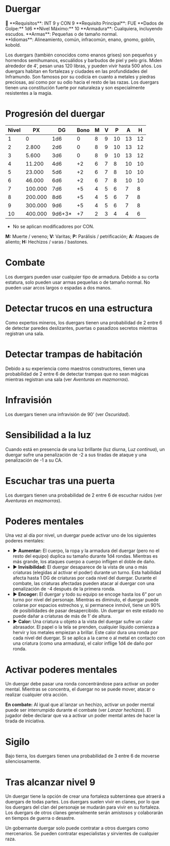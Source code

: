 # Duergar

<aside>
📖 **Requisitos**: INT 9 y CON 9
**Requisito Principal**: FUE
**Dados de Golpe:** 1d6
**Nivel Máximo:** 10
**Armadura**: Cualquiera, incluyendo escudos.
**Armas**: Pequeñas o de tamaño normal.
**Idiomas**: Alineamiento, común, infracomún, enano, gnomo, goblin, kobold.

</aside>

Los duergars (también conocidos como enanos grises) son pequeños y horrendos semihumanos, escuálidos y barbudos de piel y pelo gris. Miden alrededor de 4’, pesan unas 120 libras, y pueden vivir hasta 500 años. Los duergars habitan en fortalezas y ciudades en las profundidades del Inframundo. Son famosos por su codicia en cuanto a metales y piedras preciosas, así como por su odio hacia el resto de las razas. Los duergars tienen una constitución fuerte por naturaleza y son especialmente resistentes a la magia.

# Progresión del duergar

| Nivel | PX | DG | Bono | M | V | P | A | H |
| --- | --- | --- | --- | --- | --- | --- | --- | --- |
| 1 | 0 | 1d6 | 0 | 8 | 9 | 10 | 13 | 12 |
| 2 | 2.800 | 2d6 | 0 | 8 | 9 | 10 | 13 | 12 |
| 3 | 5.600 | 3d6 | 0 | 8 | 9 | 10 | 13 | 12 |
| 4 | 11.200 | 4d6 | +2 | 6 | 7 | 8 | 10 | 10 |
| 5 | 23.000 | 5d6 | +2 | 6 | 7 | 8 | 10 | 10 |
| 6 | 46.000 | 6d6 | +2 | 6 | 7 | 8 | 10 | 10 |
| 7 | 100.000 | 7d6 | +5 | 4 | 5 | 6 | 7 | 8 |
| 8 | 200.000 | 8d6 | +5 | 4 | 5 | 6 | 7 | 8 |
| 9 | 300.000 | 9d6 | +5 | 4 | 5 | 6 | 7 | 8 |
| 10 | 400.000 | 9d6+3* | +7 | 2 | 3 | 4 | 4 | 6 |

* No se aplican modificadores por CON.

**M:** Muerte / veneno; **V:** Varitas; **P:** Parálisis / petrificación; **A:** Ataques de aliento; **H:** Hechizos / varas / bastones.

# Combate

Los duergars pueden usar cualquier tipo de armadura. Debido a su corta estatura, solo pueden usar armas pequeñas o de tamaño normal. No pueden usar arcos largos o espadas a dos manos.

# Detectar trucos en una estructura

Como expertos mineros, los duergars tienen una probabilidad de 2 entre 6 de detectar paredes deslizantes, puertas o pasadizos secretos mientras registran una sala.

# Detectar trampas de habitación

Debido a su experiencia como maestros constructores, tienen una probabilidad de 2 entre 6 de detectar trampas que no sean mágicas mientras registran una sala (ver *Aventuras en mazmorras*).

# Infravisión

Los duergars tienen una infravisión de 90’ (ver *Oscuridad*).

# Sensibilidad a la luz

Cuando está en presencia de una luz brillante (luz diurna, L*uz continua*), un duergar sufre una penalización de -2 a sus tiradas de ataque y una penalización de -1 a su CA.

# Escuchar tras una puerta

Los duergars tienen una probabilidad de 2 entre 6 de escuchar ruidos (ver *Aventuras en mazmorras*).

# Poderes mentales

Una vez al día por nivel, un duergar puede activar uno de los siguientes poderes mentales:

- ▶ **Aumentar:** El cuerpo, la ropa y la armadura del duergar (pero no el resto del equipo) duplica su tamaño durante 1d4 rondas. Mientras es más grande, los ataques cuerpo a cuerpo infligen el doble de daño.
- ▶ **Invisibilidad:** El duergar desaparece de la vista de una o más criaturas (elegidas al activar el poder) durante un turno. Esta habilidad afecta hasta 1 DG de criaturas por cada nivel del duergar. Durante el combate, las criaturas afectadas pueden atacar al duergar con una penalización de -4 después de la primera ronda.
- ▶ **Encoger:** El duergar y todo su equipo se encoge hasta los 6” por un turno por nivel del personaje. Mientras es diminuto, el duergar puede colarse por espacios estrechos y, si permanece inmóvil, tiene un 90% de posibilidades de pasar desapercibido. Un duergar en este estado no puede dañar a criaturas de más de 1’ de altura.
- ▶ **Calor:** Una criatura u objeto a la vista del duergar sufre un calor abrasador. El papel o la tela se prenden, cualquier líquido comienza a hervir y los metales empiezan a brillar. Este calor dura una ronda por cada nivel del duergar. Si se aplica a la carne o al metal en contacto con una criatura (como una armadura), el calor inflige 1d4 de daño por ronda.

# Activar poderes mentales

Un duergar debe pasar una ronda concentrándose para activar un poder mental. Mientras se concentra, el duergar no se puede mover, atacar o realizar cualquier otra acción.

**En combate:** Al igual que al lanzar un hechizo, activar un poder mental puede ser interrumpido durante el combate (ver *Lanzar hechizos*). El jugador debe declarar que va a activar un poder mental antes de hacer la tirada de iniciativa.

# Sigilo

Bajo tierra, los duergars tienen una probabilidad de 3 entre 6 de moverse silenciosamente.

# Tras alcanzar nivel 9

Un duergar tiene la opción de crear una fortaleza subterránea que atraerá a duergars de todas partes. Los duergars suelen vivir en clanes, por lo que los duergars del clan del personaje se mudarán para vivir en su fortaleza. Los duergars de otros clanes generalmente serán amistosos y colaborarán en tiempos de guerra o desastre.

Un gobernante duergar solo puede contratar a otros duergars como mercenarios. Se pueden contratar especialistas y sirvientes de cualquier raza.